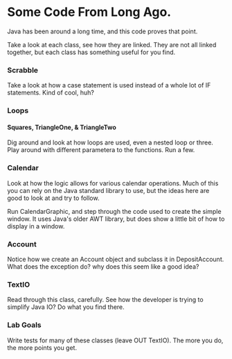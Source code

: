 # Some Code From Long Ago.

Java has been around a long time, and this code proves that point.

Take a look at each class, see how they are linked. They are not all linked together, but each class has something
useful for you find.

### Scrabble

Take a look at how a case statement is used instead of a whole lot of
IF statements. Kind of cool, huh?

### Loops

#### Squares, TriangleOne, & TriangleTwo

Dig around and look at how loops are used, even a nested loop or three.
Play around with different parametera to the functions. Run a few.

### Calendar

Look at how the logic allows for various calendar operations. Much of this
you can rely on the Java standard library to use, but the ideas here are good to
look at and try to follow. 

Run CalendarGraphic, and step through the code used to create the simple window. It uses Java's older AWT library, but does show a little bit of how to display in a window.

### Account

Notice how we create an Account object and subclass it in DepositAccount. 
What does the exception do? why does this seem like a good idea?

### TextIO

Read through this class, carefully. See how the developer is trying to simplify Java
IO? Do what you find there.

### Lab Goals

Write tests for many of these classes (leave OUT TextIO). The more you do, the more points you get.
